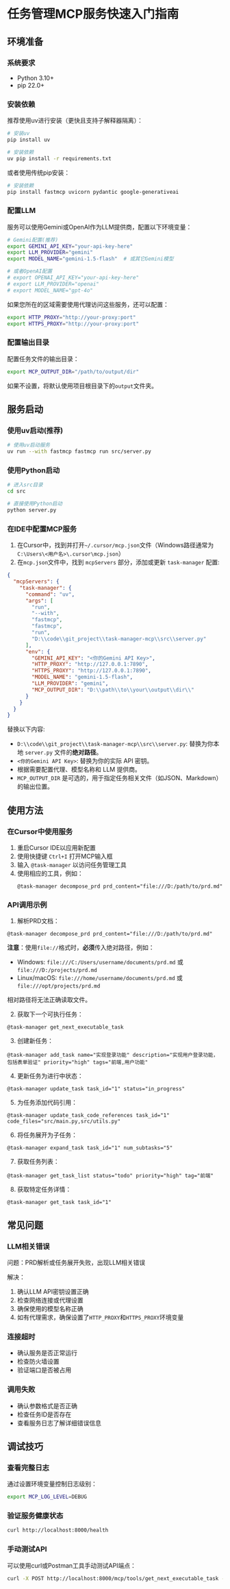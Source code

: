 # 任务管理MCP服务快速入门指南

## 环境准备

### 系统要求
- Python 3.10+
- pip 22.0+

### 安装依赖

推荐使用uv进行安装（更快且支持子解释器隔离）：

```bash
# 安装uv
pip install uv

# 安装依赖
uv pip install -r requirements.txt
```

或者使用传统pip安装：

```bash
# 安装依赖
pip install fastmcp uvicorn pydantic google-generativeai
```

### 配置LLM

服务可以使用Gemini或OpenAI作为LLM提供商，配置以下环境变量：

```bash
# Gemini配置(推荐)
export GEMINI_API_KEY="your-api-key-here"
export LLM_PROVIDER="gemini"
export MODEL_NAME="gemini-1.5-flash"  # 或其它Gemini模型

# 或者OpenAI配置
# export OPENAI_API_KEY="your-api-key-here"
# export LLM_PROVIDER="openai" 
# export MODEL_NAME="gpt-4o"
```

如果您所在的区域需要使用代理访问这些服务，还可以配置：

```bash
export HTTP_PROXY="http://your-proxy:port"
export HTTPS_PROXY="http://your-proxy:port"
```

### 配置输出目录

配置任务文件的输出目录：

```bash
export MCP_OUTPUT_DIR="/path/to/output/dir"
```

如果不设置，将默认使用项目根目录下的`output`文件夹。

## 服务启动

### 使用uv启动(推荐)
```bash
# 使用uv启动服务
uv run --with fastmcp fastmcp run src/server.py
```

### 使用Python启动
```bash
# 进入src目录
cd src

# 直接使用Python启动
python server.py
```

### 在IDE中配置MCP服务

1. 在Cursor中，找到并打开`~/.cursor/mcp.json`文件（Windows路径通常为`C:\Users\<用户名>\.cursor\mcp.json`）
2. 在`mcp.json`文件中，找到 `mcpServers` 部分，添加或更新 `task-manager` 配置:

```json
{
  "mcpServers": {
    "task-manager": {
      "command": "uv",
      "args": [
        "run",
        "--with",
        "fastmcp",
        "fastmcp",
        "run",
        "D:\\code\\git_project\\task-manager-mcp\\src\\server.py"
      ],
      "env": {
        "GEMINI_API_KEY": "<你的Gemini API Key>",
        "HTTP_PROXY": "http://127.0.0.1:7890",
        "HTTPS_PROXY": "http://127.0.0.1:7890",
        "MODEL_NAME": "gemini-1.5-flash",
        "LLM_PROVIDER": "gemini",
        "MCP_OUTPUT_DIR": "D:\\path\\to\\your\\output\\dir\\"
      }
    }
  }
}
```

替换以下内容:
- `D:\\code\\git_project\\task-manager-mcp\\src\\server.py`: 替换为你本地 `server.py` 文件的**绝对路径**。
- `<你的Gemini API Key>`: 替换为你的实际 API 密钥。
- 根据需要配置代理、模型名称和 LLM 提供商。
- `MCP_OUTPUT_DIR` 是可选的，用于指定任务相关文件（如JSON、Markdown）的输出位置。

## 使用方法

### 在Cursor中使用服务
1. 重启Cursor IDE以应用新配置
2. 使用快捷键 `Ctrl+I` 打开MCP输入框
3. 输入 `@task-manager` 以访问任务管理工具
4. 使用相应的工具，例如：
   ```
   @task-manager decompose_prd prd_content="file:///D:/path/to/prd.md"
   ```

### API调用示例

1. 解析PRD文档：
```
@task-manager decompose_prd prd_content="file:///D:/path/to/prd.md"
```

**注意**：使用`file://`格式时，**必须**传入绝对路径，例如：
- Windows: `file:///C:/Users/username/documents/prd.md` 或 `file:///D:/projects/prd.md`
- Linux/macOS: `file:///home/username/documents/prd.md` 或 `file:///opt/projects/prd.md`

相对路径将无法正确读取文件。

2. 获取下一个可执行任务：
```
@task-manager get_next_executable_task
```

3. 创建新任务：
```
@task-manager add_task name="实现登录功能" description="实现用户登录功能，包括表单验证" priority="high" tags="前端,用户功能"
```

4. 更新任务为进行中状态：
```
@task-manager update_task task_id="1" status="in_progress"
```

5. 为任务添加代码引用：
```
@task-manager update_task_code_references task_id="1" code_files="src/main.py,src/utils.py"
```

6. 将任务展开为子任务：
```
@task-manager expand_task task_id="1" num_subtasks="5"
```

7. 获取任务列表：
```
@task-manager get_task_list status="todo" priority="high" tag="前端"
```

8. 获取特定任务详情：
```
@task-manager get_task task_id="1"
```

## 常见问题

### LLM相关错误

问题：PRD解析或任务展开失败，出现LLM相关错误

解决：
1. 确认LLM API密钥设置正确
2. 检查网络连接或代理设置
3. 确保使用的模型名称正确
4. 如有代理需求，确保设置了`HTTP_PROXY`和`HTTPS_PROXY`环境变量

### 连接超时
- 确认服务是否正常运行
- 检查防火墙设置
- 验证端口是否被占用

### 调用失败
- 确认参数格式是否正确
- 检查任务ID是否存在
- 查看服务日志了解详细错误信息

## 调试技巧

### 查看完整日志
通过设置环境变量控制日志级别：
```bash
export MCP_LOG_LEVEL=DEBUG
```

### 验证服务健康状态
```bash
curl http://localhost:8000/health
```

### 手动测试API
可以使用curl或Postman工具手动测试API端点：

```bash
curl -X POST http://localhost:8000/mcp/tools/get_next_executable_task -H "Content-Type: application/json" -d '{}'
``` 